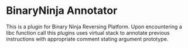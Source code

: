 BinaryNinja Annotator
====================
This is a plugin for Binary Ninja Reversing Platform.
Upon encountering a libc function call this plugins uses virtual stack to
annotate previous instructions with appropriate comment stating argument prototype.

